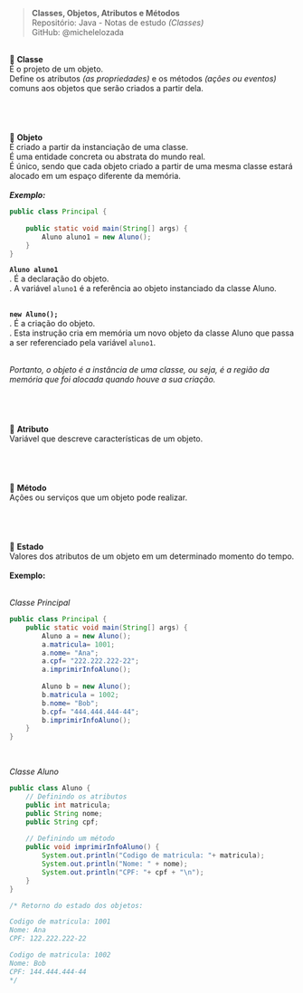 > **Classes, Objetos, Atributos e Métodos**     
> Repositório: Java - Notas de estudo *(Classes)*    
> GitHub: @michelelozada
&nbsp;
     
&nbsp;  
:small_blue_diamond: **Classe**  
 É o projeto de um objeto.  
 Define os atributos *(as propriedades)* e os métodos *(ações ou eventos)* comuns aos objetos que serão criados a partir dela.  

<h1></h1>
&nbsp; 

:small_blue_diamond: **Objeto**     
 É criado a partir da instanciação de uma classe.  
 É uma entidade concreta ou abstrata do mundo real.  
 É único, sendo que cada objeto criado a partir de uma mesma classe estará alocado em um espaço diferente da memória.    
&nbsp;
&nbsp;     
***Exemplo:***
&nbsp;

```java
public class Principal {
	
	public static void main(String[] args) {
		Aluno aluno1 = new Aluno();
	}
}	
```

**`Aluno aluno1`**  
 . É a declaração do objeto.         
 . A variável `aluno1` é a referência ao objeto instanciado da classe Aluno.          
&nbsp;  

**`new Aluno();`**    
 . É a criação do objeto.        
 . Esta instrução cria em memória um novo objeto da classe Aluno que passa a ser referenciado pela variável `aluno1`.      
&nbsp;  

*Portanto, o objeto é a instância de uma classe, ou seja, é a região da memória que foi alocada quando houve a sua criação.*  

<h1></h1>
&nbsp; 

:small_blue_diamond: **Atributo**  
Variável que descreve características de um objeto.  
   
<h1></h1>
&nbsp; 

:small_blue_diamond: **Método**  
Ações ou serviços que um objeto pode realizar.     

<h1></h1>
&nbsp; 

:small_blue_diamond: **Estado**  
Valores dos atributos de um objeto em um determinado momento do tempo.   
&nbsp;
&nbsp;  
**Exemplo:**  
&nbsp;

*Classe Principal*
```java
public class Principal {
	public static void main(String[] args) {
		Aluno a = new Aluno();
		a.matricula= 1001;
		a.nome= "Ana";
		a.cpf= "222.222.222-22";
		a.imprimirInfoAluno();
		
		Aluno b = new Aluno();
		b.matricula = 1002;
		b.nome= "Bob";
		b.cpf= "444.444.444-44";
		b.imprimirInfoAluno();
	}
}
```
&nbsp;

*Classe Aluno*
```java
public class Aluno {
	// Definindo os atributos
	public int matricula;
	public String nome;
	public String cpf;
	
	// Definindo um método
	public void imprimirInfoAluno() {
		System.out.println("Codigo de matricula: "+ matricula); 
		System.out.println("Nome: " + nome);
		System.out.println("CPF: "+ cpf + "\n");
	}
}

/* Retorno do estado dos objetos: 

Codigo de matricula: 1001
Nome: Ana
CPF: 122.222.222-22

Codigo de matricula: 1002
Nome: Bob
CPF: 144.444.444-44
*/
```